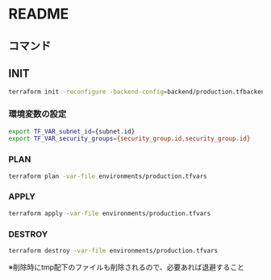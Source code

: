 # README

## コマンド

## INIT

```sh
terraform init -reconfigure -backend-config=backend/production.tfbackend
```

### 環境変数の設定

```sh
export TF_VAR_subnet_id={subnet.id}
export TF_VAR_security_groups={security_group.id,security_group.id}
```

### PLAN

```sh
terraform plan -var-file environments/production.tfvars
```

### APPLY

```sh
terraform apply -var-file environments/production.tfvars
```

### DESTROY

```sh
terraform destroy -var-file environments/production.tfvars
```

※削除時にtmp配下のファイルも削除されるので、必要あれば退避すること
